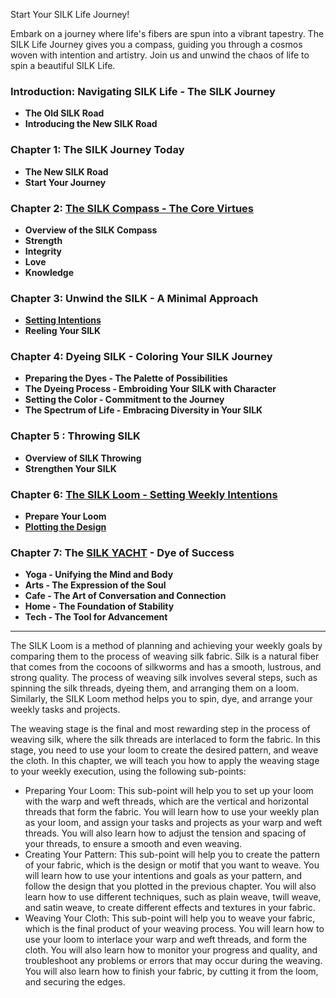 Start Your SILK Life Journey!

Embark on a journey where life's fibers are spun into a vibrant tapestry. The SILK Life Journey gives you a compass, guiding you through a cosmos woven with intention and artistry. Join us and unwind the chaos of life to spin a beautiful SILK Life.

### Introduction: Navigating SILK Life - The SILK Journey

- **The Old SILK Road**
- **Introducing the New SILK Road**

### Chapter 1: The SILK Journey Today
  
  - **The New SILK Road**
  - **Start Your Journey**

### Chapter 2: [The SILK Compass - The Core Virtues](https://github.com/NoteHive/Silk-Corp-Guide/blob/gh-pages/research/SILK%3A%20The%20Fabric%20of%20Our%20Being.md)

- **Overview of the SILK Compass**
- **Strength**
- **Integrity** 
- **Love**
- **Knowledge**

### Chapter 3: Unwind the SILK - A Minimal Approach
- **[Setting Intentions](https://github.com/NoteHive/Silk-Corp-Guide/blob/gh-pages/research/SILK%20YACHT%3A%20Your%20Vessel%20of%20Transformation.md)**
- **Reeling Your SILK**

### Chapter 4: Dyeing SILK - Coloring Your SILK Journey
- **Preparing the Dyes - The Palette of Possibilities**   
- **The Dyeing Process - Embroiding Your SILK with Character**
- **Setting the Color - Commitment to the Journey** 
- **The Spectrum of Life - Embracing Diversity in Your SILK**

### Chapter 5 : Throwing SILK 
- **Overview of SILK Throwing**
- **Strengthen Your SILK**

### Chapter 6: [The SILK Loom - Setting Weekly Intentions](https://github.com/NoteHive/Silk-Corp-Guide/blob/gh-pages/research/Matrix.md)
- **Prepare Your Loom**
- **[Plotting the Design](https://github.com/NoteHive/Silk-Corp-Guide/blob/gh-pages/research/weekly%20Itineray.md)**

### Chapter 7: The [SILK YACHT](https://github.com/NoteHive/Silk-Corp-Guide/blob/gh-pages/research/SILK%20YACHT.md) - Dye of Success

- **Yoga - Unifying the Mind and Body**
- **Arts - The Expression of the Soul**
- **Cafe - The Art of Conversation and Connection**
- **Home - The Foundation of Stability**
- **Tech - The Tool for Advancement**

---


The SILK Loom is a method of planning and achieving your weekly goals by comparing them to the process of weaving silk fabric. Silk is a natural fiber that comes from the cocoons of silkworms and has a smooth, lustrous, and strong quality. The process of weaving silk involves several steps, such as spinning the silk threads, dyeing them, and arranging them on a loom. Similarly, the SILK Loom method helps you to spin, dye, and arrange your weekly tasks and projects.

The weaving stage is the final and most rewarding step in the process of weaving silk, where the silk threads are interlaced to form the fabric. In this stage, you need to use your loom to create the desired pattern, and weave the cloth. In this chapter, we will teach you how to apply the weaving stage to your weekly execution, using the following sub-points:

- Preparing Your Loom: This sub-point will help you to set up your loom with the warp and weft threads, which are the vertical and horizontal threads that form the fabric. You will learn how to use your weekly plan as your loom, and assign your tasks and projects as your warp and weft threads. You will also learn how to adjust the tension and spacing of your threads, to ensure a smooth and even weaving.
- Creating Your Pattern: This sub-point will help you to create the pattern of your fabric, which is the design or motif that you want to weave. You will learn how to use your intentions and goals as your pattern, and follow the design that you plotted in the previous chapter. You will also learn how to use different techniques, such as plain weave, twill weave, and satin weave, to create different effects and textures in your fabric.
- Weaving Your Cloth: This sub-point will help you to weave your fabric, which is the final product of your weaving process. You will learn how to use your loom to interlace your warp and weft threads, and form the cloth. You will also learn how to monitor your progress and quality, and troubleshoot any problems or errors that may occur during the weaving. You will also learn how to finish your fabric, by cutting it from the loom, and securing the edges.
